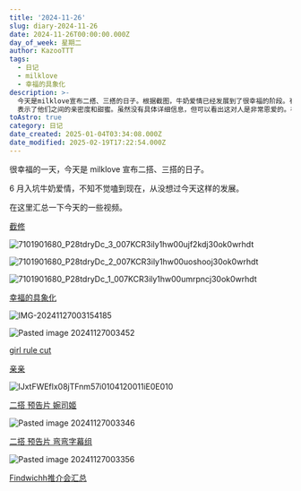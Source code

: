```yaml
---
title: '2024-11-26'
slug: diary-2024-11-26
date: 2024-11-26T00:00:00.000Z
day_of_week: 星期二
author: KazooTTT
tags:
  - 日记
  - milklove
  - 幸福的具象化
description: >-
  今天是milklove宣布二搭、三搭的日子。根据截图，牛奶爱情已经发展到了很幸福的阶段。有许多视频和 GIFs
  表示了他们之间的亲密度和甜蜜。虽然没有具体详细信息，但可以看出这对人是非常恩爱的。在这里汇总了一些关键的视频和截图，展示了milklove的幸福感和关怀。
toAstro: true
category: 日记
date_created: 2025-01-04T03:34:08.000Z
date_modified: 2025-02-19T17:22:54.000Z
---
```


很幸福的一天，今天是 milklove 宣布二搭、三搭的日子。

6 月入坑牛奶爱情，不知不觉嗑到现在，从没想过今天这样的发展。

在这里汇总一下今天的一些视频。

[截修](<https://weibo.com/7101901680/P28tdryDc#comment>)

![7101901680_P28tdryDc_3_007KCR3ily1hw00ujf2kdj30ok0wrhdt](<https://pictures.kazoottt.top/2024/11/20241127-146e50893c94f9353d1dc1b4fb57cf9f.jpg>)

![7101901680_P28tdryDc_2_007KCR3ily1hw00uoshooj30ok0wrhdt](<https://pictures.kazoottt.top/2024/11/20241127-2fbf4d6dd6bfbab6f90dc9bb07616302.jpg>)

![7101901680_P28tdryDc_1_007KCR3ily1hw00umrpncj30ok0wrhdt](<https://pictures.kazoottt.top/2024/11/20241127-5ccf20fa63efa8c2cbb5fb96f24a9165.jpg>)

[幸福的具象化](<https://weibo.com/6083416567/P28jkx9MS#comment>)

![IMG-20241127003154185](<https://pictures.kazoottt.top/2024/11/20241127-116eefa7b7e4f45a768949a17c5eb2e1.gif>)

![Pasted image 20241127003452](<https://pictures.kazoottt.top/2024/11/20241127-05fca095f483c27c58e0f5b092b3d69a.png>)

[girl rule cut](<https://weibo.com/1750538651/P27NfAOja#comment>)

[亲亲](<https://weibo.com/1825971940/P288xfVxF#comment>)

![lJxtFWEflx08jTFnm57i0104120011iE0E010](<https://pictures.kazoottt.top/2024/11/20241127-3f6f17edcb438269258e15de9e0a885d.gif>)

[二搭 预告片 婉司姬](<https://weibo.com/1753015991/P27pq9oJU#comment>)

![Pasted image 20241127003346](<https://pictures.kazoottt.top/2024/11/20241127-cec219a8dbcaef9195964df8a2775832.png>)

[二搭 预告片 弯弯字幕组](<https://weibo.com/7392264056/P27lQtUnd#comment>)

![Pasted image 20241127003356](<https://pictures.kazoottt.top/2024/11/20241127-80e0bb6d50b0e8356ea53361e771365a.png>)

[Findwichh推介会汇总](<https://weibo.com/6613951279/P29c7fgx9#comment>)
